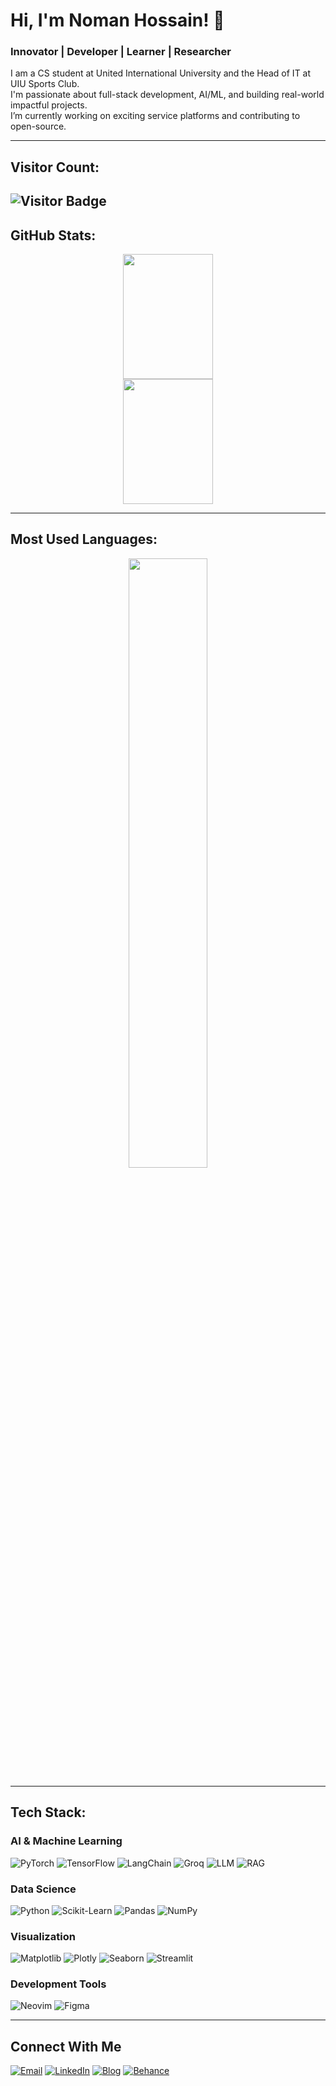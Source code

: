 # Hi, I'm Noman Hossain! 👋  
### Innovator | Developer | Learner | Researcher

I am a CS student at United International University and the Head of IT at UIU Sports Club.  
I'm passionate about full-stack development, AI/ML, and building real-world impactful projects.  
I’m currently working on exciting service platforms and contributing to open-source.

---
## Visitor Count:
![Visitor Badge](https://visitor-badge.laobi.icu/badge?page_id=nomanhossainn.nomanhossainn)
---

## GitHub Stats:

<div align="center" style="display: flex; justify-content: center; gap: 2%; flex-wrap: wrap;">
  <img src="https://github-readme-stats.vercel.app/api?username=nomanhossainn&show_icons=true&theme=tokyonight" style="width: 48%; min-width: 300px; height: 200px;" />
  <img src="https://github-readme-streak-stats.herokuapp.com/?user=nomanhossainn&theme=tokyonight" style="width: 48%; min-width: 300px; height: 200px;" />
</div>

---

## Most Used Languages:

<p align="center">
  <img src="https://github-readme-stats.vercel.app/api/top-langs/?username=nomanhossainn&layout=compact&theme=tokyonight" width="50%" />
</p>

---

## Tech Stack:

### AI & Machine Learning  
![PyTorch](https://img.shields.io/badge/PyTorch-%23EE4C2C.svg?style=flat&logo=PyTorch&logoColor=white)
![TensorFlow](https://img.shields.io/badge/TensorFlow-%23FF6F00.svg?style=flat&logo=TensorFlow&logoColor=white)
![LangChain](https://img.shields.io/badge/LangChain-000000?style=flat)
![Groq](https://img.shields.io/badge/Groq-000000?style=flat)
![LLM](https://img.shields.io/badge/LLM-blue?style=flat)
![RAG](https://img.shields.io/badge/RAG-blue?style=flat)

### Data Science  
![Python](https://img.shields.io/badge/Python-3776AB?style=flat&logo=python&logoColor=white)
![Scikit-Learn](https://img.shields.io/badge/Scikit--Learn-F7931E?style=flat)
![Pandas](https://img.shields.io/badge/Pandas-150458?style=flat)
![NumPy](https://img.shields.io/badge/NumPy-013243?style=flat)

### Visualization  
![Matplotlib](https://img.shields.io/badge/Matplotlib-3776AB?style=flat)
![Plotly](https://img.shields.io/badge/Plotly-3F4F75?style=flat)
![Seaborn](https://img.shields.io/badge/Seaborn-blue?style=flat)
![Streamlit](https://img.shields.io/badge/Streamlit-FF4B4B?style=flat)

### Development Tools  
![Neovim](https://img.shields.io/badge/Neovim-57A143?style=flat)
![Figma](https://img.shields.io/badge/Figma-F24E1E?style=flat)

---

## Connect With Me  
[![Email](https://img.shields.io/badge/Email-D14836?style=flat&logo=gmail&logoColor=white)](mailto:mhossain222159@bscse.uiu.ac.bd)
[![LinkedIn](https://img.shields.io/badge/LinkedIn-0077B5?style=flat&logo=linkedin&logoColor=white)]([https://linkedin.com/in/your-profile](https://www.linkedin.com/in/noman-hossainn/))
[![Blog](https://img.shields.io/badge/Blog-000000?style=flat&logo=github&logoColor=white)]([https://yourblog.com](https://hashnode.com/@nomanhossain))
[![Behance](https://img.shields.io/badge/Behance-1769FF?style=flat&logo=behance&logoColor=white)](https://www.behance.net/yourprofile)




